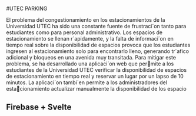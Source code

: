 #UTEC PARKING

El problema del congestionamiento en los estacionamientos de la Universidad
UTEC ha sido una constante fuente de frustraci´on tanto para estudiantes como
para personal administrativo. Los espacios de estacionamiento se llenan r´apidamente,
y la falta de informaci´on en tiempo real sobre la disponibilidad de espacios
provoca que los estudiantes ingresen al estacionamiento solo para encontrarlo
lleno, generando tr´afico adicional y bloqueos en una avenida muy transitada.
Para mitigar este problema, se ha desarrollado una aplicaci´on web que permite a los estudiantes de la Universidad UTEC verificar la disponibilidad de
espacios de estacionamiento en tiempo real y reservar un lugar por un lapso
de 10 minutos. La aplicaci´on tambi´en permite a los administradores del estacionamiento actualizar manualmente la disponibilidad de los espacio

## Firebase + Svelte

